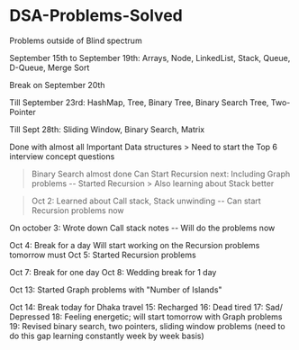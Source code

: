 # DSA-Problems-Solved
Problems outside of Blind spectrum

September 15th to September 19th: Arrays, Node, LinkedList, Stack, Queue, D-Queue, Merge Sort 

Break on September 20th

Till September 23rd: HashMap, Tree, Binary Tree, Binary Search Tree, Two-Pointer 

Till Sept 28th: Sliding Window, Binary Search, Matrix

Done with almost all Important Data structures > Need to start the Top 6 interview concept questions 
> Binary Search almost done
> Can Start Recursion next: Including Graph problems
--
Started Recursion > Also learning about Stack better

> Oct 2: Learned about Call stack, Stack unwinding
-- Can start Recursion problems now

On october 3: Wrote down Call stack notes
-- Will do the problems now

Oct 4: Break for a day
Will start working on the Recursion problems tomorrow must
Oct 5: Started Recursion problems

Oct 7: Break for one day
Oct 8: Wedding break for 1 day

Oct 13: Started Graph problems with "Number of Islands"

Oct 14: Break today for Dhaka travel
15: Recharged
16: Dead tired
17: Sad/ Depressed
18: Feeling energetic; will start tomorrow with Graph problems
19: Revised binary search, two pointers, sliding window problems (need to do this gap learning constantly week by week basis)
